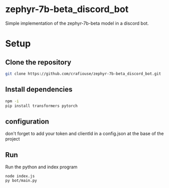 # zephyr-7b-beta_discord_bot
Simple implementation of the zephyr-7b-beta model in a discord bot.

# Setup

## Clone  the repository
~~~sh
git clone https://github.com/crafiouse/zephyr-7b-beta_discord_bot.git
~~~

## Install dependencies

~~~sh
npm -i
pip install transformers pytorch
~~~

## configuration
don't forget to add your token  and clientId in a config.json at the base of the project

## Run

Run the python and index program
~~~
node index.js
py bot/main.py
~~~
